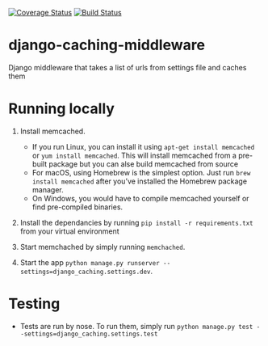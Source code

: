 [![Coverage Status](https://coveralls.io/repos/github/JackWachira/django-caching-middleware/badge.svg?branch=master)](https://coveralls.io/github/JackWachira/django-caching-middleware?branch=master)
[![Build Status](https://travis-ci.org/JackWachira/django-caching-middleware.svg?branch=master)](https://travis-ci.org/JackWachira/django-caching-middleware)
# django-caching-middleware
Django middleware that takes a list of urls from settings file and caches them

# Running locally
1. Install memcached.
    - If you run Linux, you can install it using `apt-get install memcached` or `yum install memcached`. This will install memcached from a pre-built package but you can alse build memcached from source
    - For macOS, using Homebrew is the simplest option. Just run `brew install memcached` after you’ve installed the Homebrew package manager.
    - On Windows, you would have to compile memcached yourself or find pre-compiled binaries.

2. Install the dependancies by running `pip install -r requirements.txt` from your virtual environment
3. Start memchached by simply running `memchached`.
4. Start the app `python manage.py runserver --settings=django_caching.settings.dev`.

# Testing
 - Tests are run by nose. To run them, simply run `python manage.py test --settings=django_caching.settings.test`
